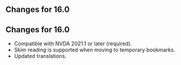 ## Changes for 16.0 ##

## Changes for 16.0 ##
*	Compatible with NVDA 2021.1 or later (required).
* Skim reading is supported when moving to temporary bookmarks.
* Updated translations.


